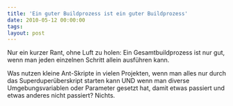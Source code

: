 ```yaml
---
title: 'Ein guter Buildprozess ist ein guter Buildprozess'
date: 2010-05-12 00:00:00 
tags: 
layout: post
---
```

Nur ein kurzer Rant, ohne Luft zu holen: Ein Gesamtbuildprozess ist nur gut, wenn man jeden einzelnen Schritt allein ausf&uuml;hren kann.

Was nutzen kleine Ant-Skripte in vielen Projekten, wenn man alles nur durch das Superduper&uuml;berskript starten kann UND wenn man diverse Umgebungsvariablen oder Parameter gesetzt hat, damit etwas passiert und etwas anderes nicht passiert? Nichts.
